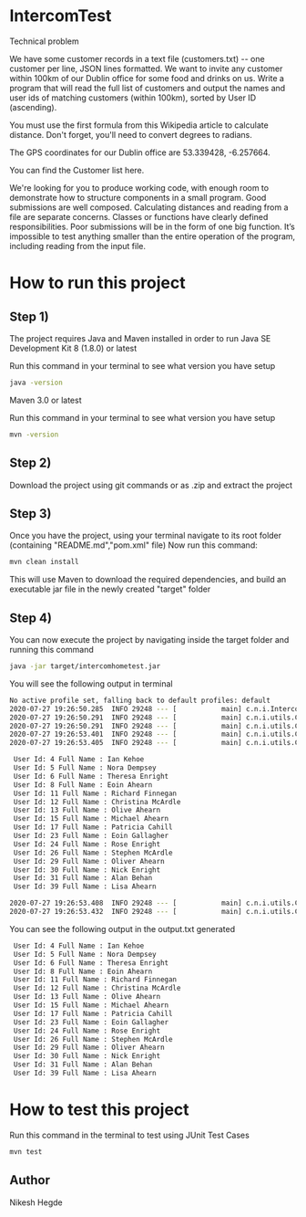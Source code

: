 # IntercomTest

Technical problem

We have some customer records in a text file (customers.txt) -- one customer per line, JSON lines formatted. We want to invite any customer within 100km of our Dublin office for some food and drinks on us. Write a program that will read the full list of customers and output the names and user ids of matching customers (within 100km), sorted by User ID (ascending).

You must use the first formula from this Wikipedia article to calculate distance. Don't forget, you'll need to convert degrees to radians.

The GPS coordinates for our Dublin office are 53.339428, -6.257664.

You can find the Customer list here.

We're looking for you to produce working code, with enough room to demonstrate how to structure components in a small program. Good submissions are well composed. Calculating distances and reading from a file are separate concerns. Classes or functions have clearly defined responsibilities.  Poor submissions will be in the form of one big function. It’s impossible to test anything smaller than the entire operation of the program, including reading from the input file.


# How to run this project
## Step 1)
The project requires Java and Maven installed in order to run
Java SE Development Kit 8 (1.8.0) or latest

Run this command in your terminal to see what version you have setup
```bash
java -version
```

Maven 3.0 or latest

Run this command in your terminal to see what version you have setup
```bash
mvn -version
```

## Step 2)
Download the project using git commands or as .zip and extract the project

## Step 3)

Once you have the project, using your terminal navigate to its root folder (containing "README.md","pom.xml" file)
Now run this command: 
```bash
mvn clean install
```
This will use Maven to download the required dependencies, and build an executable jar file in the newly created "target" folder

## Step 4)

You can now execute the project by navigating inside the target folder and running this command

```bash
java -jar target/intercomhometest.jar
```

You will see the following output in terminal
```bash
No active profile set, falling back to default profiles: default
2020-07-27 19:26:50.285  INFO 29248 --- [           main] c.n.i.IntercomhometestApplication        : Started IntercomhometestApplication in 1.566 seconds (JVM running for 2.51)
2020-07-27 19:26:50.291  INFO 29248 --- [           main] c.n.i.utils.CustomerService              : Getting List of customers within 100.0km Range
2020-07-27 19:26:50.291  INFO 29248 --- [           main] c.n.i.utils.CustomerService              : Reading Customer data from https://s3.amazonaws.com/intercom-take-home-test/customers.txt
2020-07-27 19:26:53.401  INFO 29248 --- [           main] c.n.i.utils.CustomerService              : Total no of customers in file 32, from which 16 are within a 100.0km Range.
2020-07-27 19:26:53.405  INFO 29248 --- [           main] c.n.i.utils.CustomerService              : List of customers in range:

 User Id: 4 Full Name : Ian Kehoe
 User Id: 5 Full Name : Nora Dempsey
 User Id: 6 Full Name : Theresa Enright
 User Id: 8 Full Name : Eoin Ahearn
 User Id: 11 Full Name : Richard Finnegan
 User Id: 12 Full Name : Christina McArdle
 User Id: 13 Full Name : Olive Ahearn
 User Id: 15 Full Name : Michael Ahearn
 User Id: 17 Full Name : Patricia Cahill
 User Id: 23 Full Name : Eoin Gallagher
 User Id: 24 Full Name : Rose Enright
 User Id: 26 Full Name : Stephen McArdle
 User Id: 29 Full Name : Oliver Ahearn
 User Id: 30 Full Name : Nick Enright
 User Id: 31 Full Name : Alan Behan
 User Id: 39 Full Name : Lisa Ahearn

2020-07-27 19:26:53.408  INFO 29248 --- [           main] c.n.i.utils.CustomerService              : Reading the values from StringBuilder
2020-07-27 19:26:53.432  INFO 29248 --- [           main] c.n.i.utils.CustomerService              : The values was succesfully written to a file output.txt
```


You can see the following output in the output.txt generated
```bash
 User Id: 4 Full Name : Ian Kehoe
 User Id: 5 Full Name : Nora Dempsey
 User Id: 6 Full Name : Theresa Enright
 User Id: 8 Full Name : Eoin Ahearn
 User Id: 11 Full Name : Richard Finnegan
 User Id: 12 Full Name : Christina McArdle
 User Id: 13 Full Name : Olive Ahearn
 User Id: 15 Full Name : Michael Ahearn
 User Id: 17 Full Name : Patricia Cahill
 User Id: 23 Full Name : Eoin Gallagher
 User Id: 24 Full Name : Rose Enright
 User Id: 26 Full Name : Stephen McArdle
 User Id: 29 Full Name : Oliver Ahearn
 User Id: 30 Full Name : Nick Enright
 User Id: 31 Full Name : Alan Behan
 User Id: 39 Full Name : Lisa Ahearn
```

# How to test this project

Run this command in the terminal to test using JUnit Test Cases
```bash
mvn test
```

## Author
Nikesh Hegde

